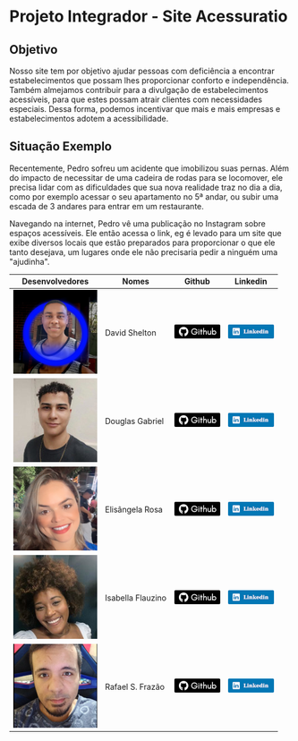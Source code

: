 # Projeto Integrador - Site Acessuratio

## Objetivo
Nosso site tem por objetivo ajudar pessoas com deficiência a encontrar estabelecimentos que possam lhes proporcionar conforto e independência. Também almejamos contribuir para a divulgação de estabelecimentos acessíveis, para que estes possam atrair clientes com necessidades especiais. Dessa forma, podemos incentivar que mais e mais empresas e estabelecimentos adotem a acessibilidade.

## Situação Exemplo
Recentemente, Pedro sofreu um acidente que imobilizou suas pernas. Além do impacto de necessitar de uma cadeira de rodas para se locomover, ele precisa lidar com as dificuldades que sua nova realidade traz no dia a dia, como por exemplo acessar o seu apartamento no 5ª andar, ou subir uma escada de 3 andares para entrar em um restaurante.

Navegando na internet, Pedro vê uma publicação no Instagram sobre espaços acessíveis. Ele então acessa o link, eg é levado para um site que exibe diversos locais que estão preparados para proporcionar o que ele tanto desejava, um lugares onde ele não precisaria pedir a ninguém uma "ajudinha".

|Desenvolvedores|Nomes |Github| Linkedin| 
|:---------------------------------------:|-----------------|:-------------------------------------------------------------------:|:------------------------------------------------------------------------------------------------------:|
|![Foto do David](arqs/foto_David.png)    |David Shelton    |[![icone github](arqs/github.png)](https://github.com/DavidSheltonSF)|[![icone linkedin](arqs/linkedin.png)](https://www.linkedin.com/in/davidsheltonsf/)                     |
|![Foto do Douglas](arqs/foto_Douglas.jpg)|Douglas Gabriel  |[![icone github](arqs/github.png)](https://github.com/dg2003gh)      |[![icone linkedin](arqs/linkedin.png)](https://www.linkedin.com/in/douglas-guimar%C3%A3es-691241263)    |
|![Foto da Elisângela](arqs/foto_Elis.png)|Elisângela Rosa  |[![icone github](arqs/github.png)](https://github.com/ElisangelaRosa)|[![icone linkedin](arqs/linkedin.png)](https://www.linkedin.com/in/elis%C3%A2ngela-maria-rosa-da-silva/)|
|![Foto da Isabella](arqs/foto_Isa.jpg)   |Isabella Flauzino|[![icone github](arqs/github.png)](https://github.com/IsaFlauzin0)   |[![icone linkedin](arqs/linkedin.png)](https://www.linkedin.com/in/isabellaflauzino/)                   |
|![Foto do Rafael](arqs/foto_Rafael.png)  |Rafael S. Frazão |[![icone github](arqs/github.png)](https://github.com/rafaelsfrazao) |[![icone github](arqs/linkedin.png)](https://www.linkedin.com/in/rafael-fraz%C3%A3o-b8aa38197/)         |
